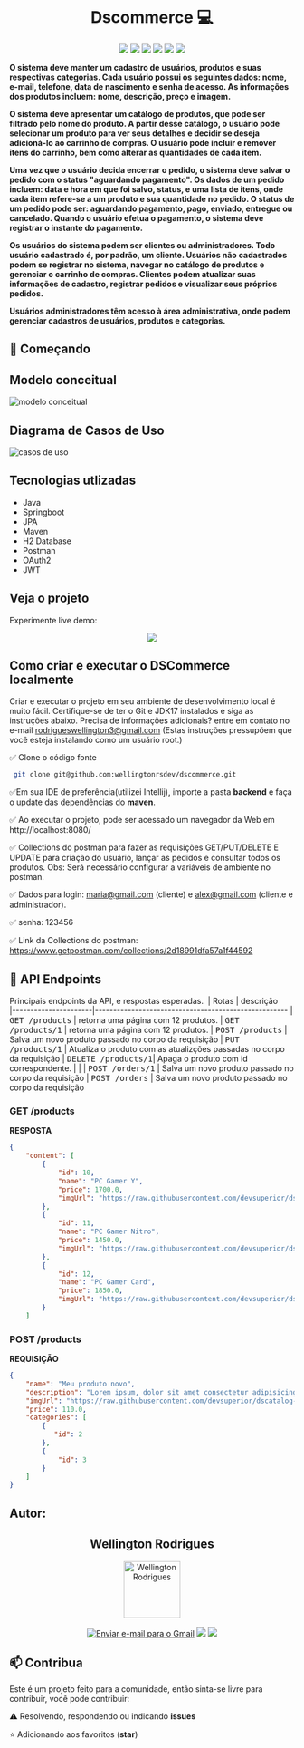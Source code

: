 
<h1 align="center" style="font-weight: bold;">Dscommerce 💻</h1>

<p align='center'> 
    <img src="https://img.shields.io/badge/Spring_Boot  V2.7.3-F2F4F9?style=for-the-badge&logo=spring-boot"/>
    <img src="https://img.shields.io/badge/Java-ED8B00?style=for-the-badge&logo=java&logoColor=white"/>  
    <img src="https://img.shields.io/badge/JWT-F2F4F9?style=for-the-badge&logo=JSON%20web%20tokens&logoColor=black"/>
    <img src="https://img.shields.io/badge/PostgreSQL-316192?style=for-the-badge&logo=postgresql&logoColor=white"/>
   <img src="https://img.shields.io/badge/Spring_Security-6DB33F?style=for-the-badge&logo=Spring-Security&logoColor=white"/>
  <img src="https://img.shields.io/badge/Hibernate-59666C?style=for-the-badge&logo=Hibernate&logoColor=white"/>
</p> 


<p >
  <b>  
       O sistema deve manter um cadastro de usuários, produtos e suas respectivas categorias. Cada usuário possui os seguintes dados: nome, e-mail, telefone, data de nascimento e senha de acesso. As informações dos produtos incluem: nome, descrição, preço e imagem.

O sistema deve apresentar um catálogo de produtos, que pode ser filtrado pelo nome do produto. A partir desse catálogo, o usuário pode selecionar um produto para ver seus detalhes e decidir se deseja adicioná-lo ao carrinho de compras. O usuário pode incluir e remover itens do carrinho, bem como alterar as quantidades de cada item.

Uma vez que o usuário decida encerrar o pedido, o sistema deve salvar o pedido com o status "aguardando pagamento". Os dados de um pedido incluem: data e hora em que foi salvo, status, e uma lista de itens, onde cada item refere-se a um produto e sua quantidade no pedido. O status de um pedido pode ser: aguardando pagamento, pago, enviado, entregue ou cancelado. Quando o usuário efetua o pagamento, o sistema deve registrar o instante do pagamento.

Os usuários do sistema podem ser clientes ou administradores. Todo usuário cadastrado é, por padrão, um cliente. Usuários não cadastrados podem se registrar no sistema, navegar no catálogo de produtos e gerenciar o carrinho de compras. Clientes podem atualizar suas informações de cadastro, registrar pedidos e visualizar seus próprios pedidos.

Usuários administradores têm acesso à área administrativa, onde podem gerenciar cadastros de usuários, produtos e categorias.
  </b>
</p>

<h2 id="started">🚀 Começando</h2>

<h2>Modelo conceitual</h2>


![modelo conceitual](https://github.com/user-attachments/assets/624cb75d-01b0-419b-af6c-ad2115aa34bd)


<h2>Diagrama de Casos de Uso</h2>

![casos de uso](https://github.com/user-attachments/assets/7ad1f56e-03b7-45cf-a108-896a564569b5)


<h2>Tecnologias utlizadas</h2>

- Java
- Springboot
- JPA
- Maven
- H2 Database
- Postman
- OAuth2
- JWT



<h2>Veja o projeto</h2>

Experimente live demo:

<p align='center'> <img src="https://i.imgur.com/r7Giga8.gif"/></p>

<h2>Como criar e executar o DSCommerce localmente</h2>

Criar e executar o projeto em seu ambiente de desenvolvimento local é muito fácil. Certifique-se de ter o Git e JDK17 instalados e siga as instruções abaixo. Precisa de informações adicionais? entre em contato no e-mail rodrigueswellington3@gmail.com 
(Estas instruções pressupõem que você esteja instalando como um usuário root.)

✅ Clone o código fonte

   ```bash
    git clone git@github.com:wellingtonrsdev/dscommerce.git
   ```

✅Em sua IDE de preferência(utilizei Intellij), importe a pasta **backend** e faça o update das dependências do **maven**.

✅ Ao executar o projeto, pode ser acessado um navegador da Web em http://localhost:8080/

✅ Collections do postman para fazer as requisições GET/PUT/DELETE E UPDATE para criação do usuário, lançar as pedidos e consultar todos os produtos. Obs: Será necessário configurar a variáveis de ambiente no postman.  

✅ Dados para login: maria@gmail.com (cliente) e alex@gmail.com (cliente e administrador).  

✅ senha: 123456
 
✅ Link da Collections do postman: https://www.getpostman.com/collections/2d18991dfa57a1f44592


<h2 id="routes">📍 API Endpoints</h2>

Principais endpoints da API, e respostas esperadas.
​
| Rotas               | descrição                                          
|----------------------|-----------------------------------------------------
| <kbd>GET /products</kbd>     | retorna uma página com 12 produtos.
| <kbd>GET /products/1</kbd>   | retorna uma página com 12 produtos.
| <kbd>POST /products</kbd>    | Salva um novo produto passado no corpo da requisição
| <kbd>PUT /products/1</kbd>   | Atualiza o produto com as atualizções passadas no corpo da requisição
| <kbd>DELETE /products/1</kbd>| Apaga o produto com id correspondente.
|                              |
| <kbd>POST /orders/1</kbd>    | Salva um novo produto passado no corpo da requisição
| <kbd>POST /orders</kbd>    | Salva um novo produto passado no corpo da requisição


<h3 id="get-auth-detail">GET  /products</h3>

**RESPOSTA**
```json
{
    "content": [
        {
            "id": 10,
            "name": "PC Gamer Y",
            "price": 1700.0,
            "imgUrl": "https://raw.githubusercontent.com/devsuperior/dscatalog-resources/master/backend/img/10-big.jpg"
        },
        {
            "id": 11,
            "name": "PC Gamer Nitro",
            "price": 1450.0,
            "imgUrl": "https://raw.githubusercontent.com/devsuperior/dscatalog-resources/master/backend/img/11-big.jpg"
        },
        {
            "id": 12,
            "name": "PC Gamer Card",
            "price": 1850.0,
            "imgUrl": "https://raw.githubusercontent.com/devsuperior/dscatalog-resources/master/backend/img/12-big.jpg"
        }
    ]
```

<h3 id="post-auth-detail">POST /products</h3>

**REQUISIÇÃO**
```json
{
    "name": "Meu produto novo",
    "description": "Lorem ipsum, dolor sit amet consectetur adipisicing elit. Qui ad, adipisci illum ipsam velit et odit eaque reprehenderit ex maxime delectus dolore labore, quisquam quae tempora natus esse aliquam veniam doloremque quam minima culpa alias maiores commodi. Perferendis enim",
    "imgUrl": "https://raw.githubusercontent.com/devsuperior/dscatalog-resources/master/backend/img/1-big.jpg",
    "price": 110.0,
    "categories": [
        {
           "id": 2 
        },
        {
            "id": 3
        }
    ]
}

```


## Autor:

  <div align="center">
   <h2>Wellington Rodrigues</h2>
      <img src="https://avatars.githubusercontent.com/u/99605930?v=4" width="100px;" alt="Wellington Rodrigues">
   </div>
   </br>

   <div align="center">
   <a href="mailto:rodrigueswellington3@gmail.com"><img src="https://img.shields.io/badge/-Gmail-%23333?style=for-the-badge&logo=gmail&logoColor=white" alt="Enviar e-mail para o Gmail"></a>
  <a href="https://www.linkedin.com/in/wellington-rodrigues-rsdev" target="_blank"><img src="https://img.shields.io/badge/-LinkedIn-%230077B5?style=for-the-badge&logo=linkedin&logoColor=white" target="_blank"></a>
  <a href="https://www.dio.me/users/rodrigueswellington3" target="_blank"><img src="https://img.shields.io/badge/-Meu perfil na dio-%230077B5?style=for-the-badge&logo=dio&logoColor=white" target="_blank"></a>
</div>

<h2 id="contribute">📫 Contribua</h2>

Este é um projeto feito para a comunidade, então sinta-se livre para contribuir, você pode contribuir:
 
⚠️ Resolvendo, respondendo ou indicando **issues**

⭐ Adicionando aos favoritos (**star**) 
